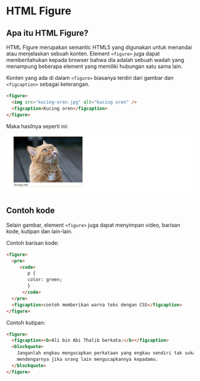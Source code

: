 # HTML Figure

## Apa itu HTML Figure?

HTML Figure merupakan semantic HTML5 yang digunakan untuk menandai atau menjelaskan sebuah konten. Element `<figure>` juga dapat memberitahukan kepada browser bahwa dia adalah sebuah wadah yang menampung beberapa element yang memiliki hubungan satu sama lain.

Konten yang ada di dalam `<figure>` biasanya terdiri dari gambar dan `<figcaption>` sebagai keterangan.

```html
<figure>
  <img src="kucing-oren.jpg" alt="kucing oren" />
  <figcaption>Kucing oren</figcaption>
</figure>
```

Maka hasilnya seperti ini:

![HTML Figure](contoh-gambar.png)

## Contoh kode

Selain gambar, element `<figure>` juga dapat menyimpan video, barisan kode, kutipan dan lain-lain.

Contoh barisan kode:

```html
<figure>
  <pre>
     <code>
        p {
        color: green;
        }
      </code>
  </pre>
  <figcaption>contoh memberikan warna teks dengan CSS</figcaption>
</figure>
```

Contoh kutipan:

```html
<figure>
  <figcaption><b>Ali bin Abi Thalib berkata:</b></figcaption>
  <blockquote>
    Janganlah engkau mengucapkan perkataan yang engkau sendiri tak suka
    mendengarnya jika orang lain mengucapkannya kepadamu.
  </blockquote>
</figure>
```
